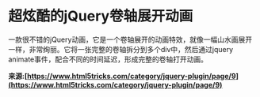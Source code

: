 # 超炫酷的jQuery卷轴展开动画

一款很不错的jQuery动画，它是一个卷轴展开的动画特效，就像一幅山水画展开一样，非常绚丽。它将一张完整的卷轴拆分到多个div中，然后通过jquery animate事件，配合不同的时间延迟，形成完整的卷轴打开动画。

**来源:[https://www.html5tricks.com/category/jquery-plugin/page/9](https://www.html5tricks.com/category/jquery-plugin/page/9)**
